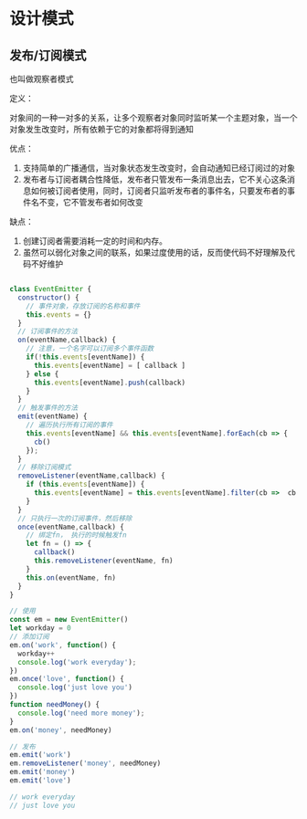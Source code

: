 # 设计模式

## 发布/订阅模式

也叫做观察者模式

定义：

  对象间的一种一对多的关系，让多个观察者对象同时监听某一个主题对象，当一个对象发生改变时，所有依赖于它的对象都将得到通知

优点：

  1. 支持简单的广播通信，当对象状态发生改变时，会自动通知已经订阅过的对象
  2. 发布者与订阅者耦合性降低，发布者只管发布一条消息出去，它不关心这条消息如何被订阅者使用，同时，订阅者只监听发布者的事件名，只要发布者的事件名不变，它不管发布者如何改变

缺点：

  1. 创建订阅者需要消耗一定的时间和内存。
  2. 虽然可以弱化对象之间的联系，如果过度使用的话，反而使代码不好理解及代码不好维护

```js

class EventEmitter {
  constructor() {
    // 事件对象，存放订阅的名称和事件
    this.events = {}
  }
  // 订阅事件的方法
  on(eventName,callback) {
    // 注意，一个名字可以订阅多个事件函数
    if(!this.events[eventName]) {
      this.events[eventName] = [ callback ]
    } else {
      this.events[eventName].push(callback)
    }
  }
  // 触发事件的方法
  emit(eventName) {
    // 遍历执行所有订阅的事件
    this.events[eventName] && this.events[eventName].forEach(cb => {
      cb()
    });
  }
  // 移除订阅模式
  removeListener(eventName,callback) {
    if (this.events[eventName]) {
      this.events[eventName] = this.events[eventName].filter(cb =>  cb != callback)
    }
  }
  // 只执行一次的订阅事件，然后移除
  once(eventName,callback) {
    // 绑定fn， 执行的时候触发fn
    let fn = () => {
      callback()
      this.removeListener(eventName, fn)
    }
    this.on(eventName, fn)
  }
}

// 使用
const em = new EventEmitter()
let workday = 0
// 添加订阅
em.on('work', function() {
  workday++
  console.log('work everyday');
})
em.once('love', function() {
  console.log('just love you')
})
function needMoney() {
  console.log('need more money');
}
em.on('money', needMoney)

// 发布
em.emit('work')
em.removeListener('money', needMoney)
em.emit('money')
em.emit('love')

// work everyday
// just love you

```
